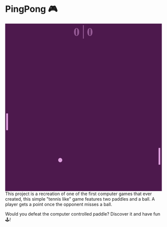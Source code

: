 # PingPong 🎮
<img align="center" alt="banner" width="auto" src="PingPong.PNG">
This project is a recreation of one of the first computer games that ever created, this simple "tennis like" game features two paddles and a ball. A player gets a point once the opponent misses a ball.

Would you defeat the computer controlled paddle? Discover it and have fun🕹️!
